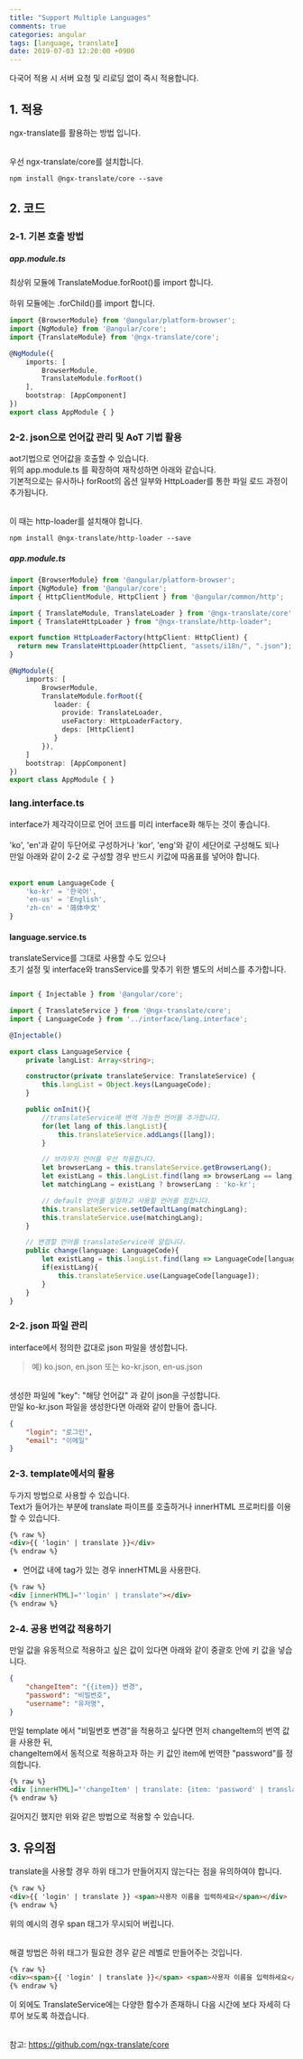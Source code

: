 ```yaml
---
title: "Support Multiple Languages"
comments: true
categories: angular
tags: [language, translate]
date: 2019-07-03 12:20:00 +0900
---
```



다국어 적용 시 서버 요청 및 리로딩 없이 즉시 적용합니다.


## 1. 적용

ngx-translate를 활용하는 방법 입니다.<br><br>

우선 ngx-translate/core를 설치합니다.<br>

```
npm install @ngx-translate/core --save

```
    

## 2. 코드

### 2-1. 기본 호출 방법

##### app.module.ts

최상위 모듈에 TranslateModue.forRoot()를 import 합니다.<br><br>
하위 모듈에는 .forChild()를 import 합니다.<br>

```ts
import {BrowserModule} from '@angular/platform-browser';
import {NgModule} from '@angular/core';
import {TranslateModule} from '@ngx-translate/core';

@NgModule({
    imports: [
        BrowserModule,
        TranslateModule.forRoot()
    ],
    bootstrap: [AppComponent]
})
export class AppModule { }
```


### 2-2. json으로 언어값 관리 및 AoT 기법 활용

aot기법으로 언어값을 호출할 수 있습니다. <br>
위의 app.module.ts 를 확장하여 재작성하면 아래와 같습니다.<br>
기본적으로는 유사하나 forRoot의 옵션 일부와 HttpLoader를 통한 파일 로드 과정이 추가됩니다.<br><br>

이 때는 http-loader를 설치해야 합니다.<br>

```
npm install @ngx-translate/http-loader --save
```

##### app.module.ts

```ts
import {BrowserModule} from '@angular/platform-browser';
import {NgModule} from '@angular/core';
import { HttpClientModule, HttpClient } from '@angular/common/http';

import { TranslateModule, TranslateLoader } from '@ngx-translate/core';
import { TranslateHttpLoader } from "@ngx-translate/http-loader";

export function HttpLoaderFactory(httpClient: HttpClient) {
  return new TranslateHttpLoader(httpClient, "assets/i18n/", ".json");
}

@NgModule({
    imports: [
        BrowserModule,
        TranslateModule.forRoot({
           loader: {
             provide: TranslateLoader,
             useFactory: HttpLoaderFactory,
             deps: [HttpClient]
           }
        }),
    ]
    bootstrap: [AppComponent]
})
export class AppModule { }
```

### lang.interface.ts

interface가 제각각이므로 언어 코드를 미리 interface화 해두는 것이 좋습니다.<br><br>
'ko', 'en'과 같이 두단어로 구성하거나 'kor', 'eng'와 같이 세단어로 구성해도 되나 <br>
만일 아래와 같이 2-2 로 구성할 경우 반드시 키값에 따옴표를 넣어야 합니다.<br><br>


```ts
export enum LanguageCode {
    'ko-kr' = '한국어',
    'en-us' = 'English',
    'zh-cn' = '简体中文'
}
```


#### language.service.ts

translateService를 그대로 사용할 수도 있으나 <br>초기 설정 및 interface와 transService를 맞추기 위한 별도의 서비스를 추가합니다.<br>

```ts

import { Injectable } from '@angular/core';

import { TranslateService } from '@ngx-translate/core';
import { LanguageCode } from '../interface/lang.interface';

@Injectable()

export class LanguageService {
    private langList: Array<string>;

    constructor(private translateService: TranslateService) {
        this.langList = Object.keys(LanguageCode);
    }

    public onInit(){
        //translateService에 변역 가능한 언어를 추가합니다.
        for(let lang of this.langList){
            this.translateService.addLangs([lang]);
        }

        // 브라우저 언어를 우선 적용합니다.
        let browserLang = this.translateService.getBrowserLang();
        let existLang = this.langList.find(lang => browserLang == lang);
        let matchingLang = existLang ? browserLang : 'ko-kr';

        // default 언어를 설정하고 사용할 언어를 정합니다.
        this.translateService.setDefaultLang(matchingLang);
        this.translateService.use(matchingLang);
    }

    // 변경할 언어를 translateService에 알립니다.
    public change(language: LanguageCode){
        let existLang = this.langList.find(lang => LanguageCode[language] == lang);
        if(existLang){
            this.translateService.use(LanguageCode[language]);
        }
    }
}
```

### 2-2. json 파일 관리

interface에서 정의한 값대로 json 파일을 생성합니다.<br>
> 예) ko.json, en.json 또는 ko-kr.json, en-us.json

<br>
생성한 파일에 "key": "해당 언어값" 과 같이 json을 구성합니다.<br>
만일 ko-kr.json 파일을 생성한다면 아래와 같이 만들어 줍니다.<br>

```json
{
    "login": "로그인",
    "email": "이메일" 
}
```

### 2-3. template에서의 활용

두가지 방법으로 사용할 수 있습니다.<br>
Text가 들어가는 부분에 translate 파이프를 호출하거나 innerHTML 프로퍼티를 이용할 수 있습니다.<br>

```html
{% raw %}
<div>{{ 'login' | translate }}</div>
{% endraw %}
```

- 언어값 내에 tag가 있는 경우 innerHTML을 사용한다.

```html
{% raw %}
<div [innerHTML]="'login' | translate"></div>
{% endraw %}
```

### 2-4. 공용 번역값 적용하기

만일 값을 유동적으로 적용하고 싶은 값이 있다면 아래와 같이 중괄호 안에 키 값을 넣습니다.<br>

```json
{
    "changeItem": "{{item}} 변경",
    "password": "비밀번호",
    "username": "유저명",
}
```

만일 template 에서 "비밀번호 변경"을 적용하고 싶다면 먼저 changeItem의 번역 값을 사용한 뒤,<br>
changeItem에서 동적으로 적용하고자 하는 키 값인 item에 번역한 "password"를 정의합니다. <br>

```html
{% raw %}
<div [innerHTML]="'changeItem' | translate: {item: 'password' | translate } "></div>
{% endraw %}
```

길어지긴 했지만 위와 같은 방법으로 적용할 수 있습니다.<br>


## 3. 유의점

translate을 사용할 경우 하위 태그가 만들어지지 않는다는 점을 유의하여야 합니다.<br>

```html
{% raw %}
<div>{{ 'login' | translate }} <span>사용자 이름을 입력하세요</span></div>
{% endraw %}
```

위의 예시의 경우 span 태그가 무시되어 버립니다.<br><br>

해결 방법은 하위 태그가 필요한 경우 같은 레벨로 만들어주는 것입니다.<br>

```html
{% raw %}
<div><span>{{ 'login' | translate }}</span> <span>사용자 이름을 입력하세요</span></div>
{% endraw %}
```



이 외에도 TranslateService에는 다양한 함수가 존재하니 다음 시간에 보다 자세히 다루어 보도록 하겠습니다.<br><br>

참고: https://github.com/ngx-translate/core
